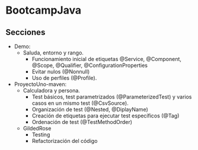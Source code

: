 # BootcampJava

## Secciones

* Demo:
  * Saluda, entorno y rango.
    * Funcionamiento inicial de etiquetas @Service, @Component, @Scope, @Qualifier, @ConfigurationProperties
    * Evitar nulos (@Nonnull)
    * Uso de perfiles (@Profile).
* ProyectoUno-maven:
  * Calculadora y persona.
    * Test básicos, test parametrizados (@ParameterizedTest) y varios casos en un mismo test (@CsvSource).
    * Organización de test (@Nested, @DiplayName)
    * Creación de etiquetas para ejecutar test específicos (@Tag)
    * Ordenación de test (@TestMethodOrder)
  * GildedRose
    * Testing 
    * Refactorización del código